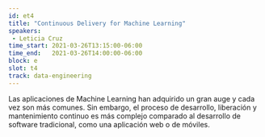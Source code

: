 ```yaml
---
id: et4
title: "Continuous Delivery for Machine Learning"
speakers:
 - Leticia Cruz
time_start: 2021-03-26T13:15:00-06:00
time_end:   2021-03-26T14:00:00-06:00
block: e
slot: t4
track: data-engineering
---
```


Las aplicaciones de Machine Learning han adquirido un gran auge y cada vez son más comunes. Sin embargo, el proceso de desarrollo, liberación y mantenimiento continuo es más complejo comparado al desarrollo de software tradicional, como una aplicación web o de móviles.